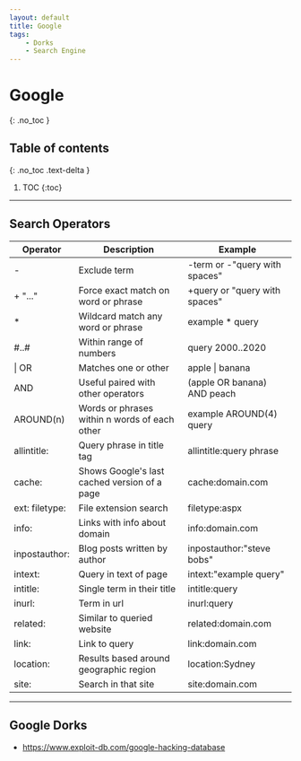 ```yaml
---
layout: default
title: Google
tags:
    - Dorks
    - Search Engine
---
```


# Google
{: .no_toc }

## Table of contents
{: .no_toc .text-delta }

1. TOC
{:toc}

---

## Search Operators

Operator | Description | Example
--- | --- | ---
- | Exclude term | -term or -"query with spaces"
+ "..." | Force exact match on word or phrase | +query or "query with spaces"
* | Wildcard match any word or phrase | example * query
#..# | Within range of numbers | query 2000..2020
\| OR | Matches one or other | apple \| banana
AND | Useful paired with other operators | (apple OR banana) AND peach
AROUND(n) | Words or phrases within n words of each other | example AROUND(4) query
allintitle: | Query phrase in title tag | allintitle:query phrase
cache: | Shows Google's last cached version of a page | cache:domain.com
ext: filetype: | File extension search | filetype:aspx
info: | Links with info about domain | info:domain.com
inpostauthor: | Blog posts written by author | inpostauthor:"steve bobs"
intext: | Query in text of page | intext:"example query"
intitle: | Single term in their title | intitle:query
inurl: | Term in url | inurl:query
related: | Similar to queried website | related:domain.com
link: | Link to query | link:domain.com
location: | Results based around geographic region | location:Sydney
site: | Search in that site | site:domain.com

---

## Google Dorks
- <https://www.exploit-db.com/google-hacking-database>